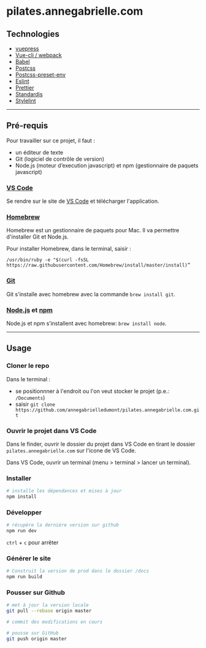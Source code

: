 # pilates.annegabrielle.com

## Technologies

- [vuepress](https://vuepress.vuejs.org/)
- [Vue-cli / webpack](https://cli.vuejs.org/)
- [Babel](https://babeljs.io/)
- [Postcss](https://postcss.org/)
- [Postcss-preset-env](https://preset-env.cssdb.org/)
- [Eslint](https://eslint.org/)
- [Prettier](https://prettier.io/)
- [Standardjs](https://standardjs.com/)
- [Stylelint](https://stylelint.io/)

---

## Pré-requis

Pour travailler sur ce projet, il faut :

- un éditeur de texte
- Git (logiciel de contrôle de version)
- Node.js (moteur d’execution javascript) et npm (gestionnaire de paquets javascript)

### [VS Code](https://code.visualstudio.com/)

Se rendre sur le site de [VS Code](https://code.visualstudio.com/) et télécharger l'application.

### [Homebrew](https://brew.sh/)

Homebrew est un gestionnaire de paquets pour Mac. Il va permettre d'installer Git et Node.js.

Pour installer Homebrew, dans le terminal, saisir :

```
/usr/bin/ruby -e "$(curl -fsSL https://raw.githubusercontent.com/Homebrew/install/master/install)”
```

### [Git](https://git-scm.com/)

Git s'installe avec homebrew avec la commande `brew install git`.

### [Node.js](https://nodejs.org) et [npm](https://www.npmjs.com/)

Node.js et npm s’installent avec homebrew: `brew install node`.

---

## Usage

### Cloner le repo

Dans le terminal :

- se positionnner à l'endroit ou l'on veut stocker le projet (p.e.: `/Documents`)
- saisir `git clone https://github.com/annegabrielledumont/pilates.annegabrielle.com.git`

### Ouvrir le projet dans VS Code

Dans le finder, ouvrir le dossier du projet dans VS Code en tirant le dossier `pilates.annegabrielle.com` sur l'icone de VS Code.

Dans VS Code, ouvrir un terminal (menu > terminal > lancer un terminal).

### Installer

```bash
# installe les dépendances et mises à jour
npm install
```

### Développer

```bash
# récupère la dernière version sur github
npm run dev
```

`ctrl` + `c` pour arrêter

### Générer le site

```bash
# Construit la version de prod dans le dossier /docs
npm run build
```

### Pousser sur Github

```bash
# met à jour la version locale
git pull --rebase origin master

# commit des modifications en cours

# pousse sur GitHub
git push origin master
```
